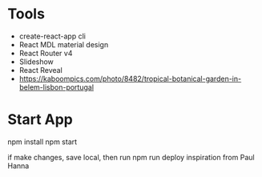 
# Tools
* create-react-app cli
* React MDL material design
* React Router v4
* Slideshow
* React Reveal
* https://kaboompics.com/photo/8482/tropical-botanical-garden-in-belem-lisbon-portugal

# Start App
npm install
npm start

if make changes, save local, then run npm run deploy
inspiration from Paul Hanna
```
